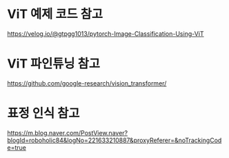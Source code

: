 # ViT 예제 코드 참고
https://velog.io/@gtpgg1013/pytorch-Image-Classification-Using-ViT

# ViT 파인튜닝 참고
https://github.com/google-research/vision_transformer/

# 표정 인식 참고
https://m.blog.naver.com/PostView.naver?blogId=roboholic84&logNo=221633210887&proxyReferer=&noTrackingCode=true
